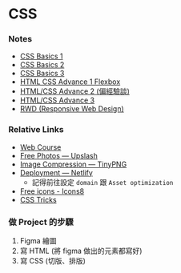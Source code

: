 # CSS

### Notes

- [CSS Basics 1](./css-docs/CSS-Basics1.md)
- [CSS Basics 2](./css-docs/CSS-Basics2.md)
- [CSS Basics 3](./css-docs/CSS-Basics3.md)
- [HTML CSS Advance 1 Flexbox](./css-docs/HTML_CSS-Advance1-Flexbox.md)
- [HTML/CSS Advance 2 (偏經驗談)](./css-docs/HTML_CSS-Advance2.md)
- [HTML/CSS Advance 3](./css-docs/HTML_CSS-Advance3.md)
- [RWD (Responsive Web Design)](./css-docs/RWD.md)

### Relative Links

- [Web Course](https://www.udemy.com/course/html5-css3-z/)
- [Free Photos — Upslash](https://unsplash.com/)
- [Image Compression — TinyPNG](https://tinypng.com/)
- [Deployment — Netlify](https://www.netlify.com/)
  - 記得前往設定 `domain` 跟 `Asset optimization`
- [Free icons - Icons8](https://icons8.com/)
- [CSS Tricks](https://css-tricks.com/)

### 做 Project 的步驟

1. Figma 繪圖
2. 寫 HTML (將 figma 做出的元素都寫好)
3. 寫 CSS (切版、排版)
